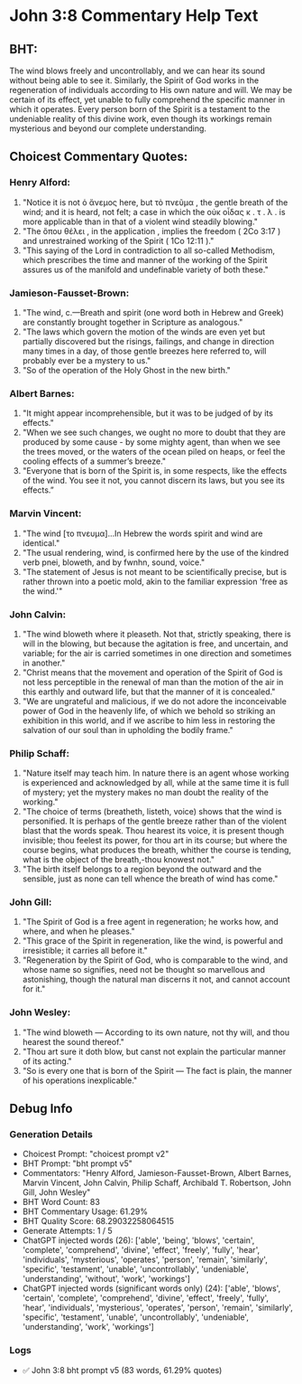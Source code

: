 # John 3:8 Commentary Help Text

## BHT:
The wind blows freely and uncontrollably, and we can hear its sound without being able to see it. Similarly, the Spirit of God works in the regeneration of individuals according to His own nature and will. We may be certain of its effect, yet unable to fully comprehend the specific manner in which it operates. Every person born of the Spirit is a testament to the undeniable reality of this divine work, even though its workings remain mysterious and beyond our complete understanding.

## Choicest Commentary Quotes:
### Henry Alford:
1. "Notice it is not ὁ ἄνεμος here, but  τὸ πνεῦμα , the gentle breath of the wind; and it is heard, not felt; a case in which the  οὐκ οἶδας κ . τ . λ . is more applicable than in that of a violent wind steadily blowing."
2. "The  ὅπου θέλει  ,  in the application , implies the  freedom ( 2Co 3:17 ) and  unrestrained working of the Spirit ( 1Co 12:11 )."
3. "This saying of the Lord in contradiction to all so-called Methodism, which prescribes the time and manner of the working of the Spirit assures us of the manifold and undefinable variety of both these."

### Jamieson-Fausset-Brown:
1. "The wind, c.—Breath and spirit (one word both in Hebrew and Greek) are constantly brought together in Scripture as analogous."
2. "The laws which govern the motion of the winds are even yet but partially discovered but the risings, failings, and change in direction many times in a day, of those gentle breezes here referred to, will probably ever be a mystery to us."
3. "So of the operation of the Holy Ghost in the new birth."

### Albert Barnes:
1. "It might appear incomprehensible, but it was to be judged of by its effects."
2. "When we see such changes, we ought no more to doubt that they are produced by some cause - by some mighty agent, than when we see the trees moved, or the waters of the ocean piled on heaps, or feel the cooling effects of a summer’s breeze."
3. "Everyone that is born of the Spirit is, in some respects, like the effects of the wind. You see it not, you cannot discern its laws, but you see its effects.”

### Marvin Vincent:
1. "The wind [το πνευμα]...In Hebrew the words spirit and wind are identical." 
2. "The usual rendering, wind, is confirmed here by the use of the kindred verb pnei, bloweth, and by fwnhn, sound, voice."
3. "The statement of Jesus is not meant to be scientifically precise, but is rather thrown into a poetic mold, akin to the familiar expression 'free as the wind.'"

### John Calvin:
1. "The wind bloweth where it pleaseth. Not that, strictly speaking, there is will in the blowing, but because the agitation is free, and uncertain, and variable; for the air is carried sometimes in one direction and sometimes in another."
2. "Christ means that the movement and operation of the Spirit of God is not less perceptible in the renewal of man than the motion of the air in this earthly and outward life, but that the manner of it is concealed."
3. "We are ungrateful and malicious, if we do not adore the inconceivable power of God in the heavenly life, of which we behold so striking an exhibition in this world, and if we ascribe to him less in restoring the salvation of our soul than in upholding the bodily frame."

### Philip Schaff:
1. "Nature itself may teach him. In nature there is an agent whose working is experienced and acknowledged by all, while at the same time it is full of mystery; yet the mystery makes no man doubt the reality of the working."
2. "The choice of terms (breatheth, listeth, voice) shows that the wind is personified. It is perhaps of the gentle breeze rather than of the violent blast that the words speak. Thou hearest its voice, it is present though invisible; thou feelest its power, for thou art in its course; but where the course begins, what produces the breath, whither the course is tending, what is the object of the breath,-thou knowest not."
3. "The birth itself belongs to a region beyond the outward and the sensible, just as none can tell whence the breath of wind has come."

### John Gill:
1. "The Spirit of God is a free agent in regeneration; he works how, and where, and when he pleases."
2. "This grace of the Spirit in regeneration, like the wind, is powerful and irresistible; it carries all before it."
3. "Regeneration by the Spirit of God, who is comparable to the wind, and whose name so signifies, need not be thought so marvellous and astonishing, though the natural man discerns it not, and cannot account for it."

### John Wesley:
1. "The wind bloweth — According to its own nature, not thy will, and thou hearest the sound thereof."
2. "Thou art sure it doth blow, but canst not explain the particular manner of its acting."
3. "So is every one that is born of the Spirit — The fact is plain, the manner of his operations inexplicable."


## Debug Info
### Generation Details
- Choicest Prompt: "choicest prompt v2"
- BHT Prompt: "bht prompt v5"
- Commentators: "Henry Alford, Jamieson-Fausset-Brown, Albert Barnes, Marvin Vincent, John Calvin, Philip Schaff, Archibald T. Robertson, John Gill, John Wesley"
- BHT Word Count: 83
- BHT Commentary Usage: 61.29%
- BHT Quality Score: 68.29032258064515
- Generate Attempts: 1 / 5
- ChatGPT injected words (26):
	['able', 'being', 'blows', 'certain', 'complete', 'comprehend', 'divine', 'effect', 'freely', 'fully', 'hear', 'individuals', 'mysterious', 'operates', 'person', 'remain', 'similarly', 'specific', 'testament', 'unable', 'uncontrollably', 'undeniable', 'understanding', 'without', 'work', 'workings']
- ChatGPT injected words (significant words only) (24):
	['able', 'blows', 'certain', 'complete', 'comprehend', 'divine', 'effect', 'freely', 'fully', 'hear', 'individuals', 'mysterious', 'operates', 'person', 'remain', 'similarly', 'specific', 'testament', 'unable', 'uncontrollably', 'undeniable', 'understanding', 'work', 'workings']

### Logs
- ✅ John 3:8 bht prompt v5 (83 words, 61.29% quotes)